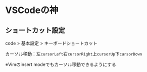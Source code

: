# VSCodeの神

## ショートカット設定
code > 基本設定 > キーボードショートカット

カーソル移動：左`cursorLeft`右`cursorRight`上`cursorUp`下`cursorDown`

※Vimのinsert modeでもカーソル移動できるようにする
